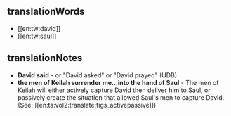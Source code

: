 ## translationWords

* [[en:tw:david]]
* [[en:tw:saul]]

## translationNotes

* **David said** - or "David asked" or "David prayed" (UDB)
* **the men of Keilah surrender me...into the hand of Saul** - The men of Keilah will either actively capture David then deliver him to Saul, or passively create the situation that allowed Saul's men to capture David. (See: [[en:ta:vol2:translate:figs_activepassive]])
